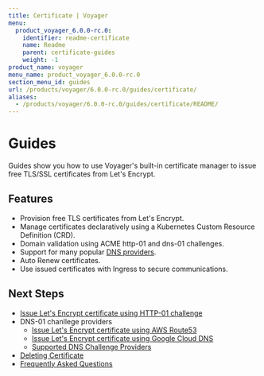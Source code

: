 ```yaml
---
title: Certificate | Voyager
menu:
  product_voyager_6.0.0-rc.0:
    identifier: readme-certificate
    name: Readme
    parent: certificate-guides
    weight: -1
product_name: voyager
menu_name: product_voyager_6.0.0-rc.0
section_menu_id: guides
url: /products/voyager/6.0.0-rc.0/guides/certificate/
aliases:
  - /products/voyager/6.0.0-rc.0/guides/certificate/README/
---
```


# Guides

Guides show you how to use Voyager's built-in certificate manager to issue free TLS/SSL certificates from Let's Encrypt.

## Features
- Provision free TLS certificates from Let's Encrypt.
- Manage certificates declaratively using a Kubernetes Custom Resource Definition (CRD).
- Domain validation using ACME http-01 and dns-01 challenges.
- Support for many popular [DNS providers](/docs/guides/certificate/dns/providers.md).
- Auto Renew certificates.
- Use issued certificates with Ingress to secure communications.

## Next Steps
- [Issue Let's Encrypt certificate using HTTP-01 challenge](/docs/guides/certificate/http/overview.md)
- DNS-01 chanllege providers
  - [Issue Let's Encrypt certificate using AWS Route53](/docs/guides/certificate/dns/route53.md)
  - [Issue Let's Encrypt certificate using Google Cloud DNS](/docs/guides/certificate/dns/google-cloud.md)
  - [Supported DNS Challenge Providers](/docs/guides/certificate/dns/providers.md)
- [Deleting Certificate](/docs/guides/certificate/delete.md)
- [Frequently Asked Questions](/docs/guides/certificate/faq.md)
